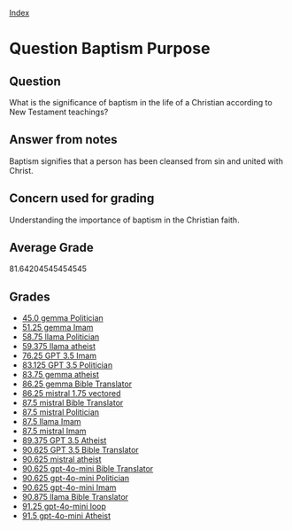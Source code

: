 
[Index](../../index.md)
# Question Baptism Purpose
## Question
What is the significance of baptism in the life of a Christian according to New Testament teachings?

## Answer from notes
Baptism signifies that a person has been cleansed from sin and united with Christ.

## Concern used for grading
Understanding the importance of baptism in the Christian faith.

## Average Grade
81.64204545454545

## Grades
 * [45.0 gemma Politician](../answers/gemma_Politician/Baptism_Purpose.md)
 * [51.25 gemma Imam](../answers/gemma_Imam/Baptism_Purpose.md)
 * [58.75 llama Politician](../answers/llama_Politician/Baptism_Purpose.md)
 * [59.375 llama atheist](../answers/llama_atheist/Baptism_Purpose.md)
 * [76.25 GPT 3.5 Imam](../answers/GPT_3.5_Imam/Baptism_Purpose.md)
 * [83.125 GPT 3.5 Politician](../answers/GPT_3.5_Politician/Baptism_Purpose.md)
 * [83.75 gemma atheist](../answers/gemma_atheist/Baptism_Purpose.md)
 * [86.25 gemma Bible Translator](../answers/gemma_Bible_Translator/Baptism_Purpose.md)
 * [86.25 mistral 1.75 vectored](../answers/mistral_1.75_vectored/Baptism_Purpose.md)
 * [87.5 mistral Bible Translator](../answers/mistral_Bible_Translator/Baptism_Purpose.md)
 * [87.5 mistral Politician](../answers/mistral_Politician/Baptism_Purpose.md)
 * [87.5 llama Imam](../answers/llama_Imam/Baptism_Purpose.md)
 * [87.5 mistral Imam](../answers/mistral_Imam/Baptism_Purpose.md)
 * [89.375 GPT 3.5 Atheist](../answers/GPT_3.5_Atheist/Baptism_Purpose.md)
 * [90.625 GPT 3.5 Bible Translator](../answers/GPT_3.5_Bible_Translator/Baptism_Purpose.md)
 * [90.625 mistral atheist](../answers/mistral_atheist/Baptism_Purpose.md)
 * [90.625 gpt-4o-mini Bible Translator](../answers/gpt-4o-mini_Bible_Translator/Baptism_Purpose.md)
 * [90.625 gpt-4o-mini Politician](../answers/gpt-4o-mini_Politician/Baptism_Purpose.md)
 * [90.625 gpt-4o-mini Imam](../answers/gpt-4o-mini_Imam/Baptism_Purpose.md)
 * [90.875 llama Bible Translator](../answers/llama_Bible_Translator/Baptism_Purpose.md)
 * [91.25 gpt-4o-mini loop](../answers/gpt-4o-mini_loop/Baptism_Purpose.md)
 * [91.5 gpt-4o-mini Atheist](../answers/gpt-4o-mini_Atheist/Baptism_Purpose.md)
